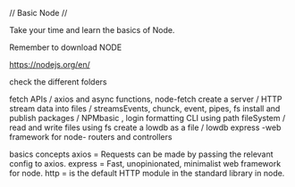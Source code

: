 // Basic Node //

Take your time and learn the basics of Node.

Remember to download NODE

https://nodejs.org/en/


check the different folders

fetch APIs / axios and async functions, node-fetch
create a server / HTTP
stream data into files / streamsEvents, chunck, event, pipes, fs
install and publish packages / NPMbasic , login
formatting CLI
using path 
fileSystem / read and write files using fs
create a lowdb as a file / lowdb
express -web framework for node- routers and controllers


basics concepts
axios = Requests can be made by passing the relevant config to axios.
express = Fast, unopinionated, minimalist web framework for node.
http = is the default HTTP module in the standard library in node.
